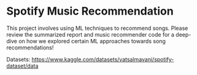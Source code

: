 # Spotify Music Recommendation

This project involves using ML techniques to recommend songs. Please review the summarized report and music recommender code for a deep-dive on how we explored certain ML approaches towards song recommendations!

Datasets: https://www.kaggle.com/datasets/vatsalmavani/spotify-dataset/data
